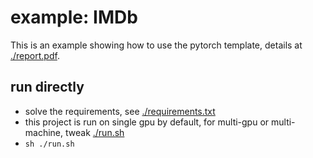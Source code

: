 # example: IMDb

This is an example showing how to use the pytorch template,
details at [./report.pdf](./report.pdf).

## run directly

- solve the requirements, see [./requirements.txt](./requirements.txt)
- this project is run on single gpu by default,
for multi-gpu or multi-machine, tweak [./run.sh](./run.sh)
- `sh ./run.sh`